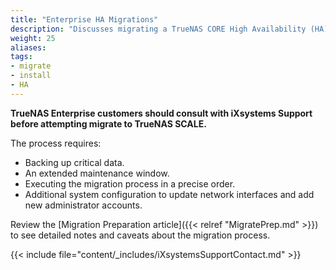 ```yaml
---
title: "Enterprise HA Migrations"
description: "Discusses migrating a TrueNAS CORE High Availability (HA) system to SCALE."
weight: 25
aliases:
tags:
- migrate
- install
- HA
---
```


**TrueNAS Enterprise customers should consult with iXsystems Support before attempting migrate to TrueNAS SCALE.**

The process requires:
* Backing up critical data.
* An extended maintenance window.
* Executing the migration process in a precise order.
* Additional system configuration to update network interfaces and add new administrator accounts.

Review the [Migration Preparation article]({{< relref "MigratePrep.md" >}}) to see detailed notes and caveats about the migration process.

{{< include file="content/_includes/iXsystemsSupportContact.md" >}}
